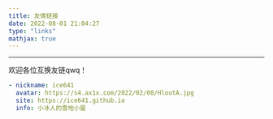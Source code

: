 ```yaml
---
title: 友情链接
date: 2022-08-01 21:04:27
type: "links"
mathjax: true
---
```


***

欢迎各位互换友链qwq！

```yml
- nickname: ice641
  avatar: https://s4.ax1x.com/2022/02/08/HloutA.jpg
  site: https://ice641.github.io
  info: 小冰人的雪地小屋
```
